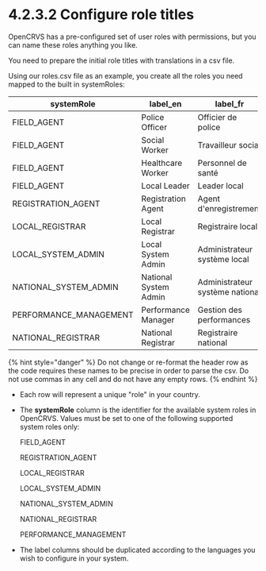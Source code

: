 # 4.2.3.2 Configure role titles

OpenCRVS has a pre-configured set of user roles with permissions, but you can name these roles anything you like.

You need to prepare the initial role titles with translations in a csv file. &#x20;

Using our roles.csv file as an example, you create all the roles you need mapped to the built in systemRoles:

| systemRole              | label\_en             | label\_fr                       |
| ----------------------- | --------------------- | ------------------------------- |
| FIELD\_AGENT            | Police Officer        | Officier de police              |
| FIELD\_AGENT            | Social Worker         | Travailleur social              |
| FIELD\_AGENT            | Healthcare Worker     | Personnel de santé              |
| FIELD\_AGENT            | Local Leader          | Leader local                    |
| REGISTRATION\_AGENT     | Registration Agent    | Agent d'enregistrement          |
| LOCAL\_REGISTRAR        | Local Registrar       | Registraire local               |
| LOCAL\_SYSTEM\_ADMIN    | Local System Admin    | Administrateur système local    |
| NATIONAL\_SYSTEM\_ADMIN | National System Admin | Administrateur système national |
| PERFORMANCE\_MANAGEMENT | Performance Manager   | Gestion des performances        |
| NATIONAL\_REGISTRAR     | National Registrar    | Registraire national            |

{% hint style="danger" %}
Do not change or re-format the header row as the code requires these names to be precise in order to parse the csv. Do not use commas in any cell and do not have any empty rows.
{% endhint %}

* Each row will represent a unique "role" in your country.
*   The **systemRole** column is the identifier for the available system roles in OpenCRVS.  Values must be set to one of the following supported system roles only:

    FIELD\_AGENT

    REGISTRATION\_AGENT

    LOCAL\_REGISTRAR

    LOCAL\_SYSTEM\_ADMIN

    NATIONAL\_SYSTEM\_ADMIN

    NATIONAL\_REGISTRAR

    PERFORMANCE\_MANAGEMENT
* The label columns should be duplicated according to the languages you wish to configure in your system.&#x20;
